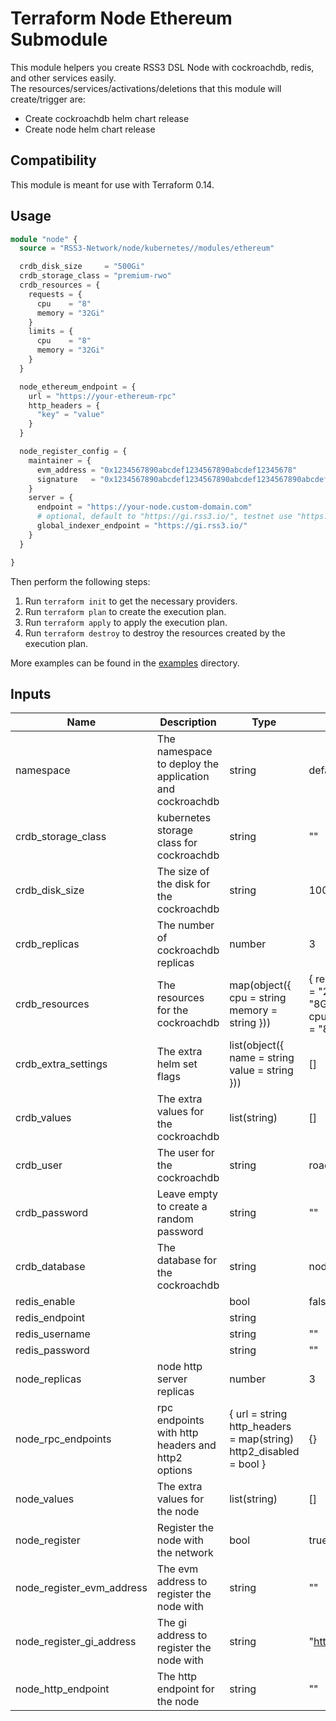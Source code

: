 # Terraform Node Ethereum Submodule

This module helpers you create RSS3 DSL Node with cockroachdb, redis, and other services easily.  
The resources/services/activations/deletions that this module will create/trigger are:

- Create cockroachdb helm chart release
- Create node helm chart release

## Compatibility

This module is meant for use with Terraform 0.14.

## Usage

```terraform
module "node" {
  source = "RSS3-Network/node/kubernetes//modules/ethereum"

  crdb_disk_size     = "500Gi"
  crdb_storage_class = "premium-rwo"
  crdb_resources = {
    requests = {
      cpu    = "8"
      memory = "32Gi"
    }
    limits = {
      cpu    = "8"
      memory = "32Gi"
    }
  }

  node_ethereum_endpoint = {
    url = "https://your-ethereum-rpc"
    http_headers = {
      "key" = "value"
    }
  }

  node_register_config = {
    maintainer = {
      evm_address = "0x1234567890abcdef1234567890abcdef12345678"
      signature   = "0x1234567890abcdef1234567890abcdef1234567890abcdef1234567890abcdef"
    }
    server = {
      endpoint = "https://your-node.custom-domain.com"
      # optional, default to "https://gi.rss3.io/", testnet use "https://gi.rss3.dev/"
      global_indexer_endpoint = "https://gi.rss3.io/"
    }
  }

}
```

Then perform the following steps:

1. Run `terraform init` to get the necessary providers.
2. Run `terraform plan` to create the execution plan.
3. Run `terraform apply` to apply the execution plan.
4. Run `terraform destroy` to destroy the resources created by the execution plan.

More examples can be found in the [examples](./examples) directory.

## Inputs

| Name                      | Description                                             | Type                                                              | Default                                                                           | Required |
| ------------------------- | ------------------------------------------------------- | ----------------------------------------------------------------- | --------------------------------------------------------------------------------- | :------: |
| namespace                 | The namespace to deploy the application and cockroachdb | string                                                            | default                                                                           |    no    |
| crdb_storage_class        | kubernetes storage class for cockroachdb                | string                                                            | ""                                                                                |    no    |
| crdb_disk_size            | The size of the disk for the cockroachdb                | string                                                            | 100Gi                                                                             |    no    |
| crdb_replicas             | The number of cockroachdb replicas                      | number                                                            | 3                                                                                 |    no    |
| crdb_resources            | The resources for the cockroachdb                       | map(object({ cpu = string memory = string }))                     | { requests = { cpu = "2" memory = "8Gi" } limits = { cpu = "2" memory = "8Gi" } } |    no    |
| crdb_extra_settings       | The extra helm set flags                                | list(object({ name = string value = string }))                    | []                                                                                |    no    |
| crdb_values               | The extra values for the cockroachdb                    | list(string)                                                      | []                                                                                |    no    |
| crdb_user                 | The user for the cockroachdb                            | string                                                            | roach                                                                             |    no    |
| crdb_password             | Leave empty to create a random password                 | string                                                            | ""                                                                                |    no    |
| crdb_database             | The database for the cockroachdb                        | string                                                            | node                                                                              |    no    |
| redis_enable              |                                                         | bool                                                              | false                                                                             |    no    |
| redis_endpoint            |                                                         | string                                                            |
| redis_username            |                                                         | string                                                            | ""                                                                                |    no    |
| redis_password            |                                                         | string                                                            | ""                                                                                |    no    |
| node_replicas             | node http server replicas                               | number                                                            | 3                                                                                 |    no    |
| node_rpc_endpoints        | rpc endpoints with http headers and http2 options       | { url = string http_headers = map(string) http2_disabled = bool } | {}                                                                                |    no    |
| node_values               | The extra values for the node                           | list(string)                                                      | []                                                                                |    no    |
| node_register             | Register the node with the network                      | bool                                                              | true                                                                              |    no    |
| node_register_evm_address | The evm address to register the node with               | string                                                            | ""                                                                                |    no    |
| node_register_gi_address  | The gi address to register the node with                | string                                                            | "https://gi.rss3.io/"                                                             |    no    |
| node_http_endpoint        | The http endpoint for the node                          | string                                                            | ""                                                                                |    no    |

